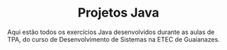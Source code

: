 <h1 align="center">Projetos Java</h1>

Aqui estão todos os exercícios Java desenvolvidos durante as aulas de TPA, do curso de Desenvolvimento de Sistemas na ETEC de Guaianazes.
